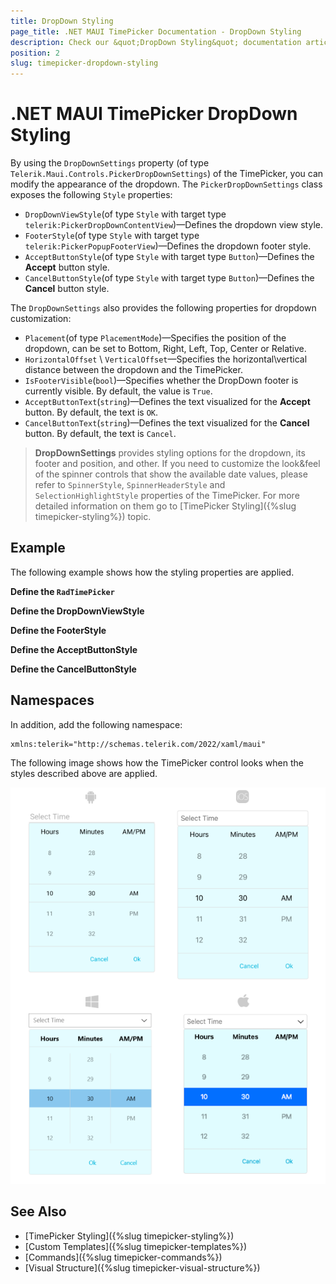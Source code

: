 ```yaml
---
title: DropDown Styling
page_title: .NET MAUI TimePicker Documentation - DropDown Styling
description: Check our &quot;DropDown Styling&quot; documentation article for Telerik TimePicker for .NET MAUI.
position: 2
slug: timepicker-dropdown-styling
---
```


# .NET MAUI TimePicker DropDown Styling

By using the `DropDownSettings` property (of type `Telerik.Maui.Controls.PickerDropDownSettings`) of the TimePicker, you can modify the appearance of the dropdown. The `PickerDropDownSettings` class exposes the following `Style` properties:

* `DropDownViewStyle`(of type `Style` with target type `telerik:PickerDropDownContentView`)&mdash;Defines the dropdown view style.
* `FooterStyle`(of type `Style` with target type `telerik:PickerPopupFooterView`)&mdash;Defines the dropdown footer style.
* `AcceptButtonStyle`(of type `Style` with target type `Button`)&mdash;Defines the **Accept** button style.
* `CancelButtonStyle`(of type `Style` with target type `Button`)&mdash;Defines the **Cancel** button style.

The `DropDownSettings` also provides the following properties for dropdown customization:

* `Placement`(of type `PlacementMode`)&mdash;Specifies the position of the dropdown, can be set to Bottom, Right, Left, Top, Center or Relative.
* `HorizontalOffset` \ `VerticalOffset`&mdash;Specifies the horizontal\vertical distance between the dropdown and the TimePicker.
* `IsFooterVisible`(`bool`)&mdash;Specifies whether the DropDown footer is currently visible. By default, the value is `True`.
* `AcceptButtonText`(`string`)&mdash;Defines the text visualized for the **Accept** button. By default, the text is `OK`.
* `CancelButtonText`(`string`)&mdash;Defines the text visualized for the **Cancel** button. By default, the text is `Cancel`.

> __DropDownSettings__ provides styling options for the dropdown, its footer and position, and other. If you need to customize the look&feel of the spinner controls that show the available date values, please refer to `SpinnerStyle`, `SpinnerHeaderStyle` and `SelectionHighlightStyle` properties of the TimePicker. For more detailed information on them go to [TimePicker Styling]({%slug timepicker-styling%}) topic.

## Example

The following example shows how the styling properties are applied.

**Define the `RadTimePicker`**

<snippet id='timepicker-dropdown-style' />

**Define the DropDownViewStyle**

<snippet id='dropDownViewStyle' />

**Define the FooterStyle**

<snippet id='timepicker-style-footer-style' />

**Define the AcceptButtonStyle**

<snippet id='timepicker-style-accept-button-style' />

**Define the CancelButtonStyle**

<snippet id='timepicker-style-cancel-button-style' />

## Namespaces

In addition, add the following namespace:

```XAML
xmlns:telerik="http://schemas.telerik.com/2022/xaml/maui"
```

The following image shows how the TimePicker control looks when the styles described above are applied.

![Time Picker DropDown Style](../images/timepicker_dropdownstyle.png)

## See Also

- [TimePicker Styling]({%slug timepicker-styling%})
- [Custom Templates]({%slug timepicker-templates%})
- [Commands]({%slug timepicker-commands%})
- [Visual Structure]({%slug timepicker-visual-structure%})
